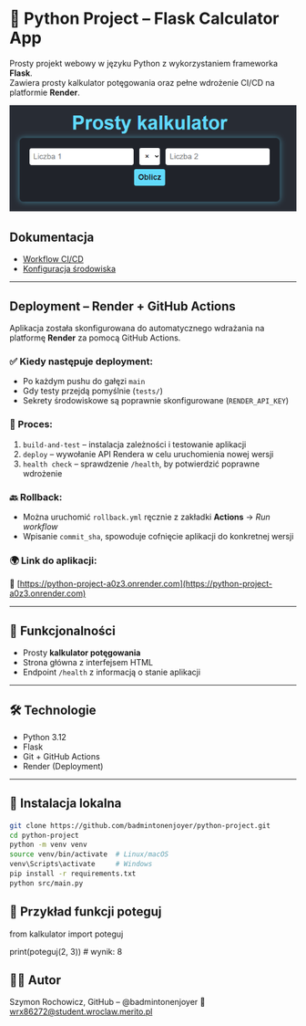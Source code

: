 # 🐍 Python Project – Flask Calculator App

Prosty projekt webowy w języku Python z wykorzystaniem frameworka **Flask**.  
Zawiera prosty kalkulator potęgowania oraz pełne wdrożenie CI/CD na platformie **Render**.

![Screenshot aplikacji](screenshot.png)

## Dokumentacja

- [Workflow CI/CD](WORKFLOW.md)
- [Konfiguracja środowiska](ENVIRONMENT.md)


---

## Deployment – Render + GitHub Actions

Aplikacja została skonfigurowana do automatycznego wdrażania na platformę **Render** za pomocą GitHub Actions.

### ✅ Kiedy następuje deployment:
- Po każdym pushu do gałęzi `main`
- Gdy testy przejdą pomyślnie (`tests/`)
- Sekrety środowiskowe są poprawnie skonfigurowane (`RENDER_API_KEY`)

### 🔁 Proces:
1. `build-and-test` – instalacja zależności i testowanie aplikacji
2. `deploy` – wywołanie API Rendera w celu uruchomienia nowej wersji
3. `health check` – sprawdzenie `/health`, by potwierdzić poprawne wdrożenie

### 🔙 Rollback:
- Można uruchomić `rollback.yml` ręcznie z zakładki **Actions** → *Run workflow*
- Wpisanie `commit_sha`, spowoduje cofnięcie aplikacji do konkretnej wersji

### 🌍 Link do aplikacji:
🔗 [https://python-project-a0z3.onrender.com](https://python-project-a0z3.onrender.com)

---

## 🧪 Funkcjonalności

- Prosty **kalkulator potęgowania**
- Strona główna z interfejsem HTML
- Endpoint `/health` z informacją o stanie aplikacji

---

## 🛠️ Technologie

- Python 3.12
- Flask
- Git + GitHub Actions
- Render (Deployment)

---

## 🧾 Instalacja lokalna

```bash
git clone https://github.com/badmintonenjoyer/python-project.git
cd python-project
python -m venv venv
source venv/bin/activate  # Linux/macOS
venv\Scripts\activate     # Windows
pip install -r requirements.txt
python src/main.py
```

## 🔢 Przykład funkcji poteguj
from kalkulator import poteguj

print(poteguj(2, 3))  # wynik: 8

## 👨‍💻 Autor
Szymon Rochowicz,
GitHub – @badmintonenjoyer
📧 wrx86272@student.wroclaw.merito.pl